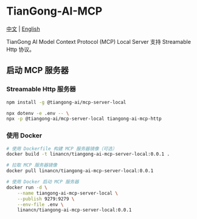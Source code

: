 # TianGong-AI-MCP

[中文](https://github.com/linancn/tiangong-ai-mcp-local/blob/main/README_CN.md) | [English](https://github.com/linancn/tiangong-ai-mcp-local/blob/main/README.md)

TianGong AI Model Context Protocol (MCP) Local Server 支持 Streamable Http 协议。

## 启动 MCP 服务器

### Streamable Http 服务器

```bash
npm install -g @tiangong-ai/mcp-server-local

npx dotenv -e .env -- \
npx -p @tiangong-ai/mcp-server-local tiangong-ai-mcp-http
```

### 使用 Docker

```bash
# 使用 Dockerfile 构建 MCP 服务器镜像（可选）
docker build -t linancn/tiangong-ai-mcp-server-local:0.0.1 .

# 拉取 MCP 服务器镜像
docker pull linancn/tiangong-ai-mcp-server-local:0.0.1

# 使用 Docker 启动 MCP 服务器
docker run -d \
    --name tiangong-ai-mcp-server-local \
    --publish 9279:9279 \
    --env-file .env \
    linancn/tiangong-ai-mcp-server-local:0.0.1
```
